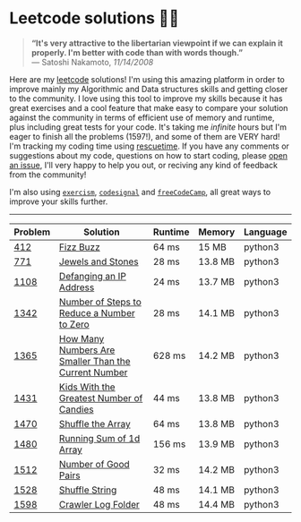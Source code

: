 # Leetcode solutions 👨‍💻

> **“It's very attractive to the libertarian viewpoint if we can explain it properly. I'm better with code than with words though.”** \
> ― Satoshi Nakamoto, _11/14/2008_

Here are my [leetcode](https://leetcode.com/ofou/) solutions! I'm using this amazing platform in order to improve mainly my Algorithmic and Data structures skills and getting closer to the community. I love using this tool to improve my skills because it has great exercises and a cool feature that make easy to compare your solution against the community in terms of efficient use of memory and runtime, plus including great tests for your code. It's taking me *infinite* hours but I'm eager to finish all the problems (1597!), and some of them are VERY hard! I'm tracking my coding time using [rescuetime](https://www.rescuetime.com/rp/ofou/). If you have any comments or suggestions about my code, questions on how to start coding, please [open an issue](https://github.com/ofou/leetcode/issues/new), I'll very happy to help you out, or reciving any kind of feedback from the community!

I'm also using [`exercism`](https://github.com/ofou/exercism), [`codesignal`](https://github.com/ofou/codesignal) and [`freeCodeCamp`](https://www.freecodecamp.org/ofou), all great ways to improve your skills further.

------------

| Problem | Solution                                                                                                                     | Runtime | Memory  | Language |
|---------|------------------------------------------------------------------------------------------------------------------------------|---------|---------|----------|
| [412]   | [Fizz Buzz](/python/412.fizz-buzz.py)                                                                                        | 64 ms   | 15 MB   | python3  |
| [771]   | [Jewels and Stones](/python/771.jewels-and-stones.py)                                                                        | 28 ms   | 13.8 MB | python3  |
| [1108]  | [Defanging an IP Address](/python/1108.defanging-an-ip-address.py)                                                           | 24 ms   | 13.7 MB | python3  |
| [1342]  | [Number of Steps to Reduce a Number to Zero](/python/1342.number-of-steps-to-reduce-a-number-to-zero.py)                     | 28 ms   | 14.1 MB | python3  |
| [1365]  | [How Many Numbers Are Smaller Than the Current Number](/python/1365.how-many-numbers-are-smaller-than-the-current-number.py) | 628 ms  | 14.2 MB | python3  |
| [1431]  | [Kids With the Greatest Number of Candies](/python/1431.kids-with-the-greatest-number-of-candies.py)                         | 44 ms   | 13.8 MB | python3  |
| [1470]  | [Shuffle the Array](/python/1470.shuffle-the-array.py)                                                                       | 64 ms   | 13.8 MB | python3  |
| [1480]  | [Running Sum of 1d Array](/python/1480.running-sum-of-1-d-array.py)                                                          | 156 ms  | 13.9 MB | python3  |
| [1512]  | [Number of Good Pairs](python/1512.number-of-good-pairs.py)                                                                  | 32 ms   | 14.2 MB | python3  |
| [1528]  | [Shuffle String](/python/1528.shuffle-string.py)                                                                             | 48 ms   | 14.1 MB | python3  |
| [1598]  | [Crawler Log Folder](/python/1598.crawler-log-folder.py)                                                                     | 48 ms   | 14.4 MB | python3  |

[1512]: https://leetcode.com/problems/number-of-good-pairs
[1365]: https://leetcode.com/problems/how-many-numbers-are-smaller-than-the-current-number
[1528]: https://leetcode.com/problems/shuffle-string
[1342]: https://leetcode.com/problems/number-of-steps-to-reduce-a-number-to-zero
[1598]: https://leetcode.com/problems/crawler-log-folder
[1431]: https://leetcode.com/problems/kids-with-the-greatest-number-of-candies
[1470]: https://leetcode.com/problems/shuffle-the-array
[412]: https://leetcode.com/problems/fizz-buzz
[771]: https://leetcode.com/problems/jewels-and-stones
[1108]: https://leetcode.com/problems/defanging-an-ip-address
[1480]: https://leetcode.com/problems/running-sum-of-1d-array
